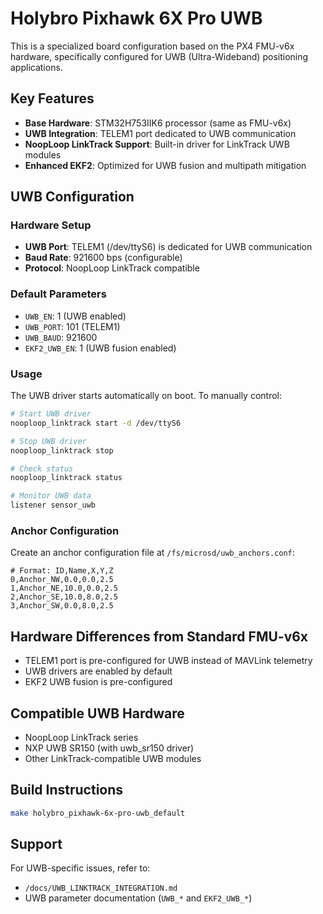 # Holybro Pixhawk 6X Pro UWB

This is a specialized board configuration based on the PX4 FMU-v6x hardware, specifically configured for UWB (Ultra-Wideband) positioning applications.

## Key Features

- **Base Hardware**: STM32H753IIK6 processor (same as FMU-v6x)
- **UWB Integration**: TELEM1 port dedicated to UWB communication
- **NoopLoop LinkTrack Support**: Built-in driver for LinkTrack UWB modules
- **Enhanced EKF2**: Optimized for UWB fusion and multipath mitigation

## UWB Configuration

### Hardware Setup
- **UWB Port**: TELEM1 (/dev/ttyS6) is dedicated for UWB communication
- **Baud Rate**: 921600 bps (configurable)
- **Protocol**: NoopLoop LinkTrack compatible

### Default Parameters
- `UWB_EN`: 1 (UWB enabled)
- `UWB_PORT`: 101 (TELEM1)
- `UWB_BAUD`: 921600
- `EKF2_UWB_EN`: 1 (UWB fusion enabled)

### Usage
The UWB driver starts automatically on boot. To manually control:

```bash
# Start UWB driver
nooploop_linktrack start -d /dev/ttyS6

# Stop UWB driver
nooploop_linktrack stop

# Check status
nooploop_linktrack status

# Monitor UWB data
listener sensor_uwb
```

### Anchor Configuration
Create an anchor configuration file at `/fs/microsd/uwb_anchors.conf`:

```
# Format: ID,Name,X,Y,Z
0,Anchor_NW,0.0,0.0,2.5
1,Anchor_NE,10.0,0.0,2.5
2,Anchor_SE,10.0,8.0,2.5
3,Anchor_SW,0.0,8.0,2.5
```

## Hardware Differences from Standard FMU-v6x

- TELEM1 port is pre-configured for UWB instead of MAVLink telemetry
- UWB drivers are enabled by default
- EKF2 UWB fusion is pre-configured

## Compatible UWB Hardware

- NoopLoop LinkTrack series
- NXP UWB SR150 (with uwb_sr150 driver)
- Other LinkTrack-compatible UWB modules

## Build Instructions

```bash
make holybro_pixhawk-6x-pro-uwb_default
```

## Support

For UWB-specific issues, refer to:
- `/docs/UWB_LINKTRACK_INTEGRATION.md`
- UWB parameter documentation (`UWB_*` and `EKF2_UWB_*`)
